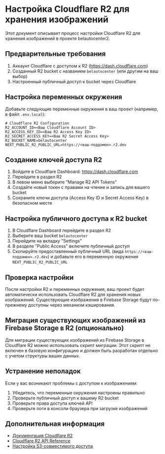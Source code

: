 # Настройка Cloudflare R2 для хранения изображений

Этот документ описывает процесс настройки Cloudflare R2 для хранения изображений в проекте belautocenter2.

## Предварительные требования

1. Аккаунт Cloudflare с доступом к R2 (https://dash.cloudflare.com)
2. Созданный R2 bucket с названием `belautocenter` (или другим на ваш выбор)
3. Настроенный публичный доступ к bucket через Cloudflare

## Настройка переменных окружения

Добавьте следующие переменные окружения в ваш проект (например, в файл `.env.local`):

```
# Cloudflare R2 Configuration
R2_ACCOUNT_ID=<Ваш Cloudflare Account ID>
R2_ACCESS_KEY_ID=<Ваш R2 Access Key ID>
R2_SECRET_ACCESS_KEY=<Ваш R2 Secret Access Key>
R2_BUCKET_NAME=belautocenter
NEXT_PUBLIC_R2_PUBLIC_URL=https://<ваш-поддомен>.r2.dev
```

## Создание ключей доступа R2

1. Войдите в Cloudflare Dashboard: https://dash.cloudflare.com
2. Перейдите в раздел R2
3. В левом меню выберите "Manage R2 API Tokens"
4. Создайте новый токен с правами на чтение и запись для вашего bucket
5. Сохраните ключи доступа (Access Key ID и Secret Access Key) в безопасном месте

## Настройка публичного доступа к R2 bucket

1. В Cloudflare Dashboard перейдите в раздел R2
2. Выберите ваш bucket `belautocenter`
3. Перейдите на вкладку "Settings"
4. В разделе "Public Access" включите публичный доступ
5. Скопируйте предоставленный публичный URL (вида `https://<ваш-поддомен>.r2.dev`) и добавьте его в переменную окружения `NEXT_PUBLIC_R2_PUBLIC_URL`

## Проверка настройки

После настройки R2 и переменных окружения, ваш проект будет автоматически использовать Cloudflare R2 для хранения новых изображений. Существующие изображения в Firebase Storage будут по-прежнему доступны через механизм кэширования.

## Миграция существующих изображений из Firebase Storage в R2 (опционально)

Для миграции существующих изображений из Firebase Storage в Cloudflare R2 можно использовать скрипт миграции. Этот скрипт не включен в базовую конфигурацию и должен быть разработан отдельно с учетом структуры ваших данных.

## Устранение неполадок

Если у вас возникают проблемы с доступом к изображениям:

1. Убедитесь, что переменные окружения настроены правильно
2. Проверьте публичный доступ к вашему R2 bucket
3. Проверьте права доступа ключей API
4. Проверьте логи в консоли браузера при загрузке изображений

## Дополнительная информация

- [Документация Cloudflare R2](https://developers.cloudflare.com/r2/)
- [Cloudflare R2 API Reference](https://developers.cloudflare.com/r2/api/s3/api/)
- [Настройка S3-совместимого доступа](https://developers.cloudflare.com/r2/api/s3/tokens/)
